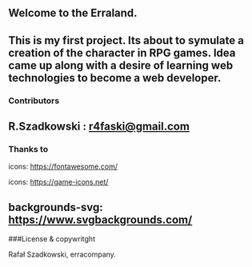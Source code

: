 ## Welcome to the Erraland.

This is my first project. Its about to symulate a creation of the character in RPG games.
Idea came up along with a desire of learning web technologies to become a web developer.
---

### Contributors

R.Szadkowski : r4faski@gmail.com
---

### Thanks to

icons: https://fontawesome.com/

icons: https://game-icons.net/

backgrounds-svg: https://www.svgbackgrounds.com/
---

###License & copywritght

Rafał Szadkowski, erracompany.





